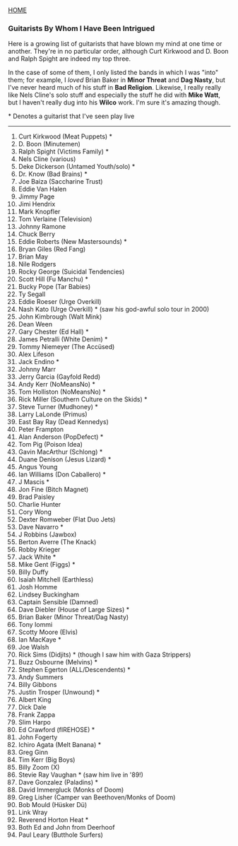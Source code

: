 <br>
<a href="/">HOME</a>

### Guitarists By Whom I Have Been Intrigued

Here is a growing list of guitarists that have blown my mind at one time or another. They're in no particular order, although Curt Kirkwood and D. Boon and Ralph Spight are indeed my top three.

In the case of some of them, I only listed the bands in which I was "into" them; for example, I _loved_ Brian Baker in **Minor Threat** and **Dag Nasty**, but I've never heard much of his stuff in **Bad Religion**. Likewise, I really really like Nels Cline's solo stuff and especially the stuff he did with **Mike Watt**, but I haven't really dug into his **Wilco** work. I'm sure it's amazing though.

\* Denotes a guitarist that I've seen play live

---

1. Curt Kirkwood (Meat Puppets) *
1. D. Boon (Minutemen)
1. Ralph Spight (Victims Family) *
3. Nels Cline (various)
4. Deke Dickerson (Untamed Youth/solo) *
5. Dr. Know (Bad Brains) *
6. Joe Baiza (Saccharine Trust)
7. Eddie Van Halen
8. Jimmy Page
9. Jimi Hendrix
10. Mark Knopfler
11. Tom Verlaine (Television)
12. Johnny Ramone
13. Chuck Berry
14. Eddie Roberts (New Mastersounds) *
15. Bryan Giles (Red Fang)
16. Brian May
17. Nile Rodgers
18. Rocky George (Suicidal Tendencies)
19. Scott Hill (Fu Manchu) * 
20. Bucky Pope (Tar Babies)
21. Ty Segall
22. Eddie Roeser (Urge Overkill)
23. Nash Kato (Urge Overkill) * (saw his god-awful solo tour in 2000)
24. John Kimbrough (Walt Mink)
25. Dean Ween
26. Gary Chester (Ed Hall) *
27. James Petralli (White Denim) *
28. Tommy Niemeyer (The Accüsed)
29. Alex Lifeson
30. Jack Endino *
31. Johnny Marr
32. Jerry Garcia (Gayfold Redd)
33. Andy Kerr (NoMeansNo) *
34. Tom Holliston (NoMeansNo) *
35. Rick Miller (Southern Culture on the Skids) *
36. Steve Turner (Mudhoney) *
37. Larry LaLonde (Primus)
38. East Bay Ray (Dead Kennedys)
39. Peter Frampton
40. Alan Anderson (PopDefect) *
41. Tom Pig (Poison Idea)
42. Gavin MacArthur (Schlong) *
43. Duane Denison (Jesus Lizard) *
44. Angus Young
45. Ian Williams (Don Caballero) *
46. J Mascis *
47. Jon Fine (Bitch Magnet)
48. Brad Paisley
49. Charlie Hunter
50. Cory Wong
51. Dexter Romweber (Flat Duo Jets)
52. Dave Navarro *
53. J Robbins (Jawbox)
54. Berton Averre (The Knack)
55. Robby Krieger
56. Jack White *
57. Mike Gent (Figgs) *
58. Billy Duffy
59. Isaiah Mitchell (Earthless)
60. Josh Homme
61. Lindsey Buckingham
62. Captain Sensible (Damned)
63. Dave Diebler (House of Large Sizes) *
64. Brian Baker (Minor Threat/Dag Nasty)
65. Tony Iommi
66. Scotty Moore (Elvis)
67. Ian MacKaye *
68. Joe Walsh
69. Rick Sims (Didjits) * (though I saw him with Gaza Strippers)
70. Buzz Osbourne (Melvins) * 
71. Stephen Egerton (ALL/Descendents) *
72. Andy Summers
73. Billy Gibbons
74. Justin Trosper (Unwound) *
75. Albert King
76. Dick Dale
77. Frank Zappa
78. Slim Harpo
80. Ed Crawford (fIREHOSE) *
81. John Fogerty
82. Ichiro Agata (Melt Banana) *
83. Greg Ginn
84. Tim Kerr (Big Boys)
85. Billy Zoom (X)
86. Stevie Ray Vaughan * (saw him live in '89!)
87. Dave Gonzalez (Paladins) *
88. David Immergluck (Monks of Doom)
89. Greg Lisher (Camper van Beethoven/Monks of Doom)
90. Bob Mould (Hüsker Dü)
91. Link Wray
92. Reverend Horton Heat *
93. Both Ed and John from Deerhoof
94. Paul Leary (Butthole Surfers)
